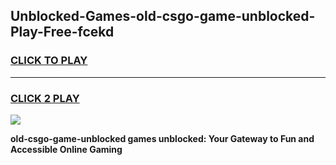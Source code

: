 
## Unblocked-Games-old-csgo-game-unblocked-Play-Free-fcekd
<h3>
<a href="https://premium76.site?title=old-csgo-game-unblocked&ref=20M">CLICK TO PLAY</a></h3>
<hr>

<h3>
<a href="https://premium76.site?title=old-csgo-game-unblocked&ref=20M">CLICK 2 PLAY</a>
  
</h3>

<a href="https://premium76.site?title=old-csgo-game-unblocked&ref=19M"><img src="https://clearcache.store/games.png"></a>


**old-csgo-game-unblocked games unblocked: Your Gateway to Fun and Accessible Online Gaming**

